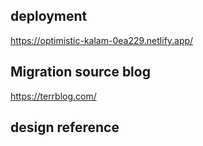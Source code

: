 ## deployment

https://optimistic-kalam-0ea229.netlify.app/

## Migration source blog

https://terrblog.com/


## design reference
